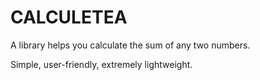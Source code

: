 # CALCULETEA
A library helps you calculate the sum of any two numbers.

Simple, user-friendly, extremely lightweight.

